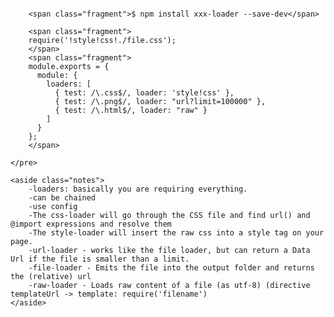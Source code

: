 <section>
    <pre class="">

        <span class="fragment">$ npm install xxx-loader --save-dev</span>

        <span class="fragment">
        require('!style!css!./file.css');
        </span>
        <span class="fragment">
        module.exports = {
          module: {
            loaders: [
              { test: /\.css$/, loader: 'style!css' },
              { test: /\.png$/, loader: "url?limit=100000" },
              { test: /\.html$/, loader: "raw" }
            ]
          }
        };
        </span>

    </pre>

    <aside class="notes">
        -loaders: basically you are requiring everything.
        -can be chained
        -use config
        -The css-loader will go through the CSS file and find url() and @import expressions and resolve them
        -The style-loader will insert the raw css into a style tag on your page.
        -url-loader - works like the file loader, but can return a Data Url if the file is smaller than a limit.
        -file-loader - Emits the file into the output folder and returns the (relative) url
        -raw-loader - Loads raw content of a file (as utf-8) (directive templateUrl -> template: require('filename')
    </aside>
</section>
